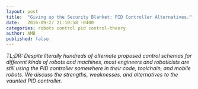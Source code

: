```yaml
---
layout: post
title:  "Giving up the Security Blanket: PID Controller Alternatives."
date:   2016-09-27 21:10:58 -0400
categories: robots control pid control-theory
author: AMB
published: false
---
```

*TL;DR: Despite literally hundreds of alternate proposed control schemas for different kinds of robots and machines, most engineers and roboticists are still using the PID controller somewhere in their code, toolchain, and mobile robots. We discuss the strengths, weaknesses, and alternatives to the vaunted PID controller.*  
